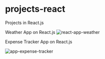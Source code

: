# projects-react
Projects in React.js

Weather App on React.js
![react-app-weather](https://github.com/AJosafatTG/projects-react/assets/65469726/cd95faf7-99d2-4c22-9ec9-05aed2445d93)

Expense Tracker App on React.js

![app-expense-tracker](https://github.com/AJosafatTG/projects-react/assets/65469726/95247308-2e34-43eb-8bea-556805b60089)
